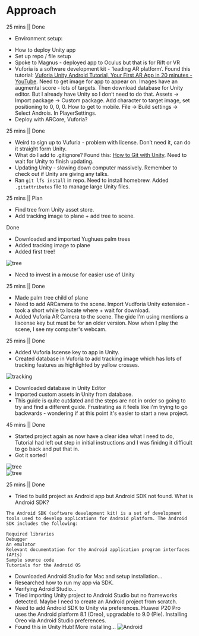 # Approach

25 mins || Done
- Environment setup: 
* How to deploy Unity app 
* Set up repo / file setup
* Spoke to Magnus - deployed app to Oculus but that is for Rift or VR
* Vuforia is a software development kit - ‘leading AR platform’. Found this tutorial: [Vuforia Unity Android Tutorial, Your First AR App in 20 minutes - YouTube](https://www.youtube.com/watch?v=HnjbTytHH6U). Need to get image for app to appear on. Images have an augmental score - lots of targets. Then download database for Unity editor. But I already have Unity so I don’t need to do that.
Assets -> Import package -> Custom package. 
Add character to target image, set positioning to 0, 0, 0. 
How to get to mobile. File -> Build settings -> Select Androis. In PlayerSettings. 
* Deploy with ARCore, Vuforia?

25 mins || Done
* Weird to sign up to Vufuria - problem with license. Don’t need it, can do it straight form Unity.
* What do I add to .gitignore? Found this: [How to Git with Unity](https://thoughtbot.com/blog/how-to-git-with-unity). Need to wait for Unity to finish updating.
* Updating Unity - slowing down computer massively. Remember to check out if Unity are giving any talks.
* Ran `git lfs install` in repo. Need to install homebrew. Added `.gitattributes` file to manage large Unity files.

25 mins || Plan
* Find tree from Unity asset store. 
* Add tracking image to plane + add tree to scene.

Done
* Downloaded and imported Yughues palm trees
* Added tracking image to plane
* Added first tree! 

![tree](images/first_setup.png)

* Need to invest in a mouse for easier use of Unity

25 mins || Done
* Made palm tree child of plane
* Need to add ARCamera to the scene. Import Vudforia Unity extension - took a short while to locate where + wait for download.
* Added Vuforia AR Camera to the scene. The gide I'm using mentions a liscense key but must be for an older version. Now when I play the scene, I see my computer's webcam.

25 mins || Done
* Added Vuforia lscense key to app in Unity.
* Created database in Vuforia to add tracking image which has lots of tracking features as highlighted by yellow crosses.

![tracking](images/tracking_features.png)
* Downloaded database in Unity Editor
* Imported custom assets in Unity from database.
* This guide is quite outdated and the steps are not in order so going to try and find a different guide. Frustrating as it feels like i'm trying to go backwards - wondering if at this point it's easier to start a new project.

45 mins || Done
* Started project again as now have a clear idea what I need to do, Tutorial had left out step in initial instructions and I was finidng it difficult to go back and put that in.
* Got it sorted!

![tree](images/ar_tree_top.png) <br>
![tree](images/ar_tree_side.png)

25 mins || Done
* Tried to build project as Android app but Android SDK not found. What is Android SDK? 

```
The Android SDK (software development kit) is a set of development tools used to develop applications for Android platform. The Android SDK includes the following:

Required libraries
Debugger
An emulator
Relevant documentation for the Android application program interfaces (APIs)
Sample source code
Tutorials for the Android OS
```
* Downloaded Android Studio for Mac and setup installation... 
* Researched how to run my app via SDK. 
* Verifying Adroid Studio... 
* Tried importing Unity project to Android Studio but no frameworks detected. Maybe I need to create an Android project from scratch.
* Need to add Android SDK to Unity via preferences. Huawei P20 Pro uses the Android platform 8.1 (Oreo), upgradable to 9.0 (Pie). Installing Oreo via Android Studio preferences. 
* Found this in Unity Hub! More installing...
![Android](images/AndroidSDK.png)